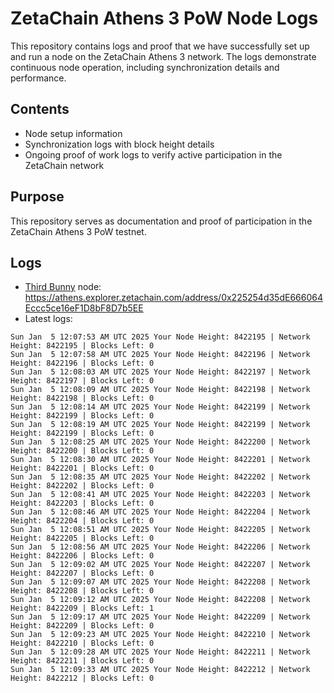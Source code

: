 # ZetaChain Athens 3 PoW Node Logs
This repository contains logs and proof that we have successfully set up and run a node on the ZetaChain Athens 3 network. The logs demonstrate continuous node operation, including synchronization details and performance.

## Contents
- Node setup information
- Synchronization logs with block height details
- Ongoing proof of work logs to verify active participation in the ZetaChain network

## Purpose
This repository serves as documentation and proof of participation in the ZetaChain Athens 3 PoW testnet.

## Logs

- [Third Bunny](https://thirdbunny.xyz/) node: https://athens.explorer.zetachain.com/address/0x225254d35dE666064Eccc5ce16eF1D8bF8D7b5EE
- Latest logs:
```
Sun Jan  5 12:07:53 AM UTC 2025 Your Node Height: 8422195 | Network Height: 8422195 | Blocks Left: 0
Sun Jan  5 12:07:58 AM UTC 2025 Your Node Height: 8422196 | Network Height: 8422196 | Blocks Left: 0
Sun Jan  5 12:08:03 AM UTC 2025 Your Node Height: 8422197 | Network Height: 8422197 | Blocks Left: 0
Sun Jan  5 12:08:09 AM UTC 2025 Your Node Height: 8422198 | Network Height: 8422198 | Blocks Left: 0
Sun Jan  5 12:08:14 AM UTC 2025 Your Node Height: 8422199 | Network Height: 8422199 | Blocks Left: 0
Sun Jan  5 12:08:19 AM UTC 2025 Your Node Height: 8422199 | Network Height: 8422199 | Blocks Left: 0
Sun Jan  5 12:08:25 AM UTC 2025 Your Node Height: 8422200 | Network Height: 8422200 | Blocks Left: 0
Sun Jan  5 12:08:30 AM UTC 2025 Your Node Height: 8422201 | Network Height: 8422201 | Blocks Left: 0
Sun Jan  5 12:08:35 AM UTC 2025 Your Node Height: 8422202 | Network Height: 8422202 | Blocks Left: 0
Sun Jan  5 12:08:41 AM UTC 2025 Your Node Height: 8422203 | Network Height: 8422203 | Blocks Left: 0
Sun Jan  5 12:08:46 AM UTC 2025 Your Node Height: 8422204 | Network Height: 8422204 | Blocks Left: 0
Sun Jan  5 12:08:51 AM UTC 2025 Your Node Height: 8422205 | Network Height: 8422205 | Blocks Left: 0
Sun Jan  5 12:08:56 AM UTC 2025 Your Node Height: 8422206 | Network Height: 8422206 | Blocks Left: 0
Sun Jan  5 12:09:02 AM UTC 2025 Your Node Height: 8422207 | Network Height: 8422207 | Blocks Left: 0
Sun Jan  5 12:09:07 AM UTC 2025 Your Node Height: 8422208 | Network Height: 8422208 | Blocks Left: 0
Sun Jan  5 12:09:12 AM UTC 2025 Your Node Height: 8422208 | Network Height: 8422209 | Blocks Left: 1
Sun Jan  5 12:09:17 AM UTC 2025 Your Node Height: 8422209 | Network Height: 8422209 | Blocks Left: 0
Sun Jan  5 12:09:23 AM UTC 2025 Your Node Height: 8422210 | Network Height: 8422210 | Blocks Left: 0
Sun Jan  5 12:09:28 AM UTC 2025 Your Node Height: 8422211 | Network Height: 8422211 | Blocks Left: 0
Sun Jan  5 12:09:33 AM UTC 2025 Your Node Height: 8422212 | Network Height: 8422212 | Blocks Left: 0
```
